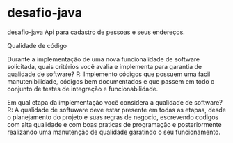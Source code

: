 # desafio-java
desafio-java
Api para cadastro de pessoas e seus endereços.

Qualidade de código

Durante a implementação de uma nova funcionalidade de software solicitada, quais critérios você avalia e implementa para garantia de qualidade de software?
R: Implemento códigos que possuem uma facil manutenibilidade, 	códigos bem documentados e que passem em todo o conjunto de testes de integração e funcionabilidade.


Em qual etapa da implementação você considera a qualidade de software?
R: A qualidade de softuware deve estar presente em todas as etapas, desde o planejamento do projeto e suas regras de negocio, escrevendo codigos com alta qualidade e com boas praticas de programação e posteriormente 	realizando uma manutenção de qualidade garatindo o seu funcionamento.
